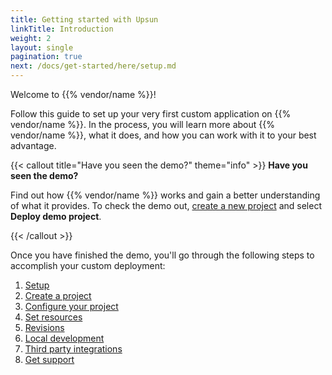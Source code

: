 ```yaml
---
title: Getting started with Upsun
linkTitle: Introduction
weight: 2
layout: single
pagination: true
next: /docs/get-started/here/setup.md
---
```


Welcome to {{% vendor/name %}}!

Follow this guide to set up your very first custom application on {{% vendor/name %}}.
In the process, you will learn more about {{% vendor/name %}}, what it does, and how you can work with it to your best advantage.

{{< callout title="Have you seen the demo?" theme="info" >}}
**Have you seen the demo?**

Find out how {{% vendor/name %}} works and gain a better understanding of what it provides. To check the demo out, [create a new project](https://console.upsun.com/projects/create-project) and select **Deploy demo project**.

{{< /callout >}}

Once you have finished the demo, you'll go through the following steps to accomplish your custom deployment:

1. [Setup](/docs/get-started/here/setup.md)
1. [Create a project](/docs/get-started/here/create-project.md)
1. [Configure your project](/docs/get-started/here/configure/_index.md)
1. [Set resources](/docs/get-started/here/set-resources.md)
1. [Revisions](/docs/get-started/here/make-changes.md)
1. [Local development](/docs/get-started/here/local/_index.md)
1. [Third party integrations](/docs/get-started/here/third-party.md)
1. [Get support](/docs/get-started/here/support.md)
